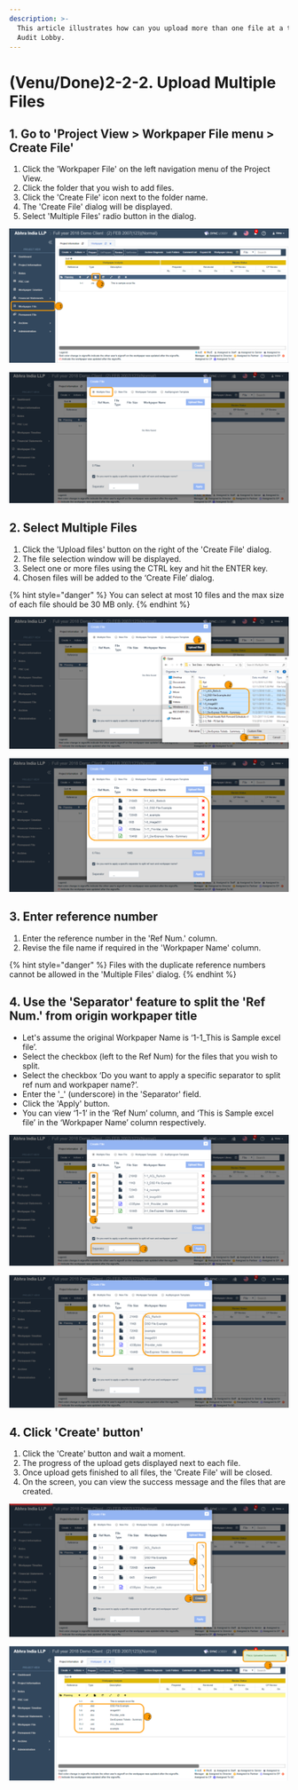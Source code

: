 ```yaml
---
description: >-
  This article illustrates how can you upload more than one file at a time to
  Audit Lobby.
---
```


# \(Venu/Done\)2-2-2. Upload Multiple Files

## 1. Go to 'Project View &gt; Workpaper File menu &gt; Create File'

1. Click the 'Workpaper File' on the left navigation menu of the Project View.
2. Click the folder that you wish to add files.
3. Click the 'Create File' icon next to the folder name.
4. The 'Create File' dialog will be displayed.
5. Select 'Multiple Files' radio button in the dialog.

![Click the &apos;Workpaper File&apos; &amp;gt; Expand the Folder &amp;gt; Click the &apos;Create File&apos; icon](../../../../.gitbook/assets/multiple-files-1.png)

![Select the &apos;Multiple Files&apos; radio button in is in the &apos;Create File&apos; dialog ](../../../../.gitbook/assets/multiple-files-2.png)

## 2. Select Multiple Files

1. Click the 'Upload files' button on the right of the 'Create File' dialog.
2. The file selection window will be displayed.
3. Select one or more files using the CTRL key and hit the ENTER key.
4. Chosen files will be added to the ‘Create File’ dialog.

{% hint style="danger" %}
You can select at most 10 files and the max size of each file should be 30 MB only.
{% endhint %}

![Click the &apos;Upload file&apos; button &amp;gt; Select file in the file section window &amp;gt; Click the &apos;Open&apos; button \(or hit ENTER\)](../../../../.gitbook/assets/multiple-files-3.png)

![You can view the selected files in the &apos;Create File&apos; dialog](../../../../.gitbook/assets/multiple-files-4.png)

## 3. Enter reference number

1. Enter the reference number in the 'Ref Num.' column.
2. Revise the file name if required in the 'Workpaper Name' column.

{% hint style="danger" %}
Files with the duplicate reference numbers cannot be allowed in the 'Multiple Files' dialog.
{% endhint %}

## 4. Use the 'Separator' feature to split the 'Ref Num.' from origin workpaper title

* Let's assume the original Workpaper Name is ‘1-1\_This is Sample excel file’.
* Select the checkbox \(left to the Ref Num\) for the files that you wish to split.
* Select the checkbox ‘Do you want to apply a specific separator to split ref num and workpaper name?’.
* Enter the '\_' \(underscore\) in the 'Separator' field.
* Click the 'Apply' button.
* You can view ‘1-1’ in the ‘Ref Num’ column, and ‘This is Sample excel file’ in the ‘Workpaper Name’ column respectively.

![Select the checkbox for the files &amp;gt; Enter the separator &amp;gt; Click the &apos;Apply&apos; button](../../../../.gitbook/assets/multiple-files-5.png)

![You can view the reference number got separated from the workpaper name](../../../../.gitbook/assets/multiple-files-6.png)

## 4. Click 'Create' button' 

1. Click the 'Create' button and wait a moment.
2. The progress of the upload gets displayed next to each file.
3. Once upload gets finished to all files, the 'Create File' will be closed.
4. On the screen, you can view the success message and the files that are created.

![Click the &apos;Create&apos; button &amp;gt; You can view the file upload progress for each file](../../../../.gitbook/assets/multiple-files-7.png)

![You can view the success message and the files that are uploaded on the screen](../../../../.gitbook/assets/multiple-files-8.png)

